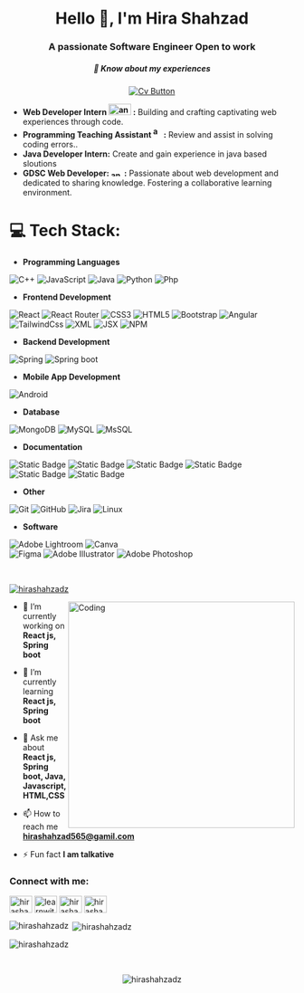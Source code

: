 <h1 align="center">Hello 👋, I'm Hira Shahzad</h1>
<h3 align="center">A passionate Software Engineer Open to work</h3>
<h5 align="center">📄 Know about my experiences</h5>
<p  align="center"><a  href="https://www.canva.com/design/DAFJlWbTfWQ/KH2oKr2HDI2FJ88b1Gz52A/edit?utm_content=DAFJlWbTfWQ&utm_campaign=designshare&utm_medium=link2&utm_source=sharebutton"">
    <img src="https://img.shields.io/badge/-Here%20is%20my%20CV-<COLOR>?style=flat-square&logo=appveyor&logoColor=white" alt="Cv Button">
</a>
</p>

- **Web Developer Intern <img src="https://www.behindev.com/img/logo.png" alt="angular" width="40" height="20"/> :** Building and crafting captivating web experiences through code.
- **Programming Teaching Assistant <img src="https://riphah.edu.pk/wp-content/uploads/2023/07/Group-369.png" alt="angular" width="15" height="20"/> :** Review and assist in solving coding errors..
- **Java Developer  Intern:** Create and gain experience in java based sloutions
- **GDSC Web Developer: <img src="https://seeklogo.com/images/G/google-developers-logo-F8BF3155AC-seeklogo.com.png" alt="angular" width="20" height="10"/> :** Passionate about web development and dedicated to sharing knowledge. Fostering a collaborative learning environment.

# 💻 Tech Stack:

- **Programming Languages**


![C++](https://img.shields.io/badge/c++-%2300599C.svg?style=for-the-badge&logo=c%2B%2B&logoColor=white) 
![JavaScript](https://img.shields.io/badge/javascript-%23323330.svg?style=for-the-badge&logo=javascript&logoColor=%23F7DF1E) 
![Java](https://img.shields.io/badge/Java-ffd351?style=for-the-badge&logo=java&logoColor=green&labelColor=green&color=green)
![Python](https://img.shields.io/badge/python-3670A0?style=for-the-badge&logo=python&logoColor=ffdd54) 
![Php](https://img.shields.io/badge/Php-ffd351?style=for-the-badge&logo=php&logoColor=white&color=purple)

- **Frontend Development**
  
![React](https://img.shields.io/badge/react-%2320232a.svg?style=for-the-badge&logo=react&logoColor=%2361DAFB)
![React Router](https://img.shields.io/badge/React_Router-CA4245?style=for-the-badge&logo=react-router&logoColor=white)
![CSS3](https://img.shields.io/badge/css3-%231572B6.svg?style=for-the-badge&logo=css3&logoColor=white) 
![HTML5](https://img.shields.io/badge/html5-%23E34F26.svg?style=for-the-badge&logo=html5&logoColor=white) 
![Bootstrap](https://img.shields.io/badge/bootstrap-%23563D7C.svg?style=for-the-badge&logo=bootstrap&logoColor=white)
![Angular](https://img.shields.io/badge/Angular-ffd351?style=for-the-badge&logo=angular&logoColor=white&color=red)
![TailwindCss](https://img.shields.io/badge/Tailwind%20Css-ffd351?style=for-the-badge&logo=tailwind&logoColor=white&color=blue)
![XML](https://img.shields.io/badge/XML-ffd351?style=for-the-badge&logo=xml&logoColor=white&color=orange)
![JSX](https://img.shields.io/badge/x-ffd351?style=for-the-badge&logoColor=yellow&label=js&labelColor=yellow&color=purple)
![NPM](https://img.shields.io/badge/NPM-%23000000.svg?style=for-the-badge&logo=npm&logoColor=white)

- **Backend Development**

![Spring](https://img.shields.io/badge/spring-ffd351?style=for-the-badge&logo=spring&logoColor=white&color=green)
![Spring boot](https://img.shields.io/badge/spring-ffd351?style=for-the-badge&logo=springboot&logoColor=white&color=dark%20green)

  
- **Mobile App Development**

![Android](https://img.shields.io/badge/android-%23000000.svg?style=for-the-badge&logo=vercel&logoColor=white)
  
- **Database**

![MongoDB](https://img.shields.io/badge/MongoDB-%234ea94b.svg?style=for-the-badge&logo=mongodb&logoColor=white) 
![MySQL](https://img.shields.io/badge/mysql-ffd351?style=for-the-badge&logo=mysql&logoColor=white&color=blue)
![MsSQL](https://img.shields.io/badge/mssql-ffd351?style=for-the-badge&logo=sql&logoColor=white&color=darkred)

- **Documentation**

![Static Badge](https://img.shields.io/badge/Requirment-ffd351?style=for-the-badge&logo=SoftwareRequirment&logoColor=white&label=Software&color=darkred)
![Static Badge](https://img.shields.io/badge/Documentation-ffd351?style=for-the-badge&logo=SoftwareRequirment&logoColor=white&label=Software&color=blue)
![Static Badge](https://img.shields.io/badge/Documentation-ffd351?style=for-the-badge&logo=SoftwareRequirment&logoColor=white&label=Software%20Testing&color=blue)
![Static Badge](https://img.shields.io/badge/Documentation-ffd351?style=for-the-badge&logo=SoftwareRequirment&logoColor=white&label=Design&color=green)
![Static Badge](https://img.shields.io/badge/Documentation-ffd351?style=for-the-badge&logo=SoftwareRequirment&logoColor=black&label=Testing%20Cases&labelColor=orange&color=black)
![Static Badge](https://img.shields.io/badge/Documentation-ffd351?style=for-the-badge&logo=SoftwareRequirment&logoColor=Red&label=SRS&labelColor=Red&color=pink)

  
- **Other**
  
![Git](https://img.shields.io/badge/Git-ffd351?style=for-the-badge&logo=git&logoColor=white&color=orange)
![GitHub](https://img.shields.io/badge/Github-ffd351?style=for-the-badge&logo=GitHub&logoColor=white&color=black)
![Jira](https://img.shields.io/badge/Jira-ffd351?style=for-the-badge&logo=jira&logoColor=white&color=blue)
![Linux](https://img.shields.io/badge/linux-ffd351?style=for-the-badge&logo=linux&logoColor=black&color=yellow)

 - **Software**

![Adobe Lightroom](https://img.shields.io/badge/Adobe%20Lightroom-31A8FF.svg?style=for-the-badge&logo=Adobe%20Lightroom&logoColor=white)
![Canva](https://img.shields.io/badge/Canva-%2300C4CC.svg?style=for-the-badge&logo=Canva&logoColor=white) 	
![Figma](https://img.shields.io/badge/figma-%23F24E1E.svg?style=for-the-badge&logo=figma&logoColor=white) 
![Adobe Illustrator](https://img.shields.io/badge/adobeillustrator-%23FF9A00.svg?style=for-the-badge&logo=adobeillustrator&logoColor=white) 
![Adobe Photoshop](https://img.shields.io/badge/adobephotoshop-%2331A8FF.svg?style=for-the-badge&logo=adobephotoshop&logoColor=white) 

<br/>

<p align="left"> <a href="https://github.com/ryo-ma/github-profile-trophy"><img src="https://github-profile-trophy.vercel.app/?username=hirashahzadz" alt="hirashahzadz" /></a> </p>
<img align="right" alt="Coding" width="400" src="https://startupbiz.co.zw/wp-content/uploads/2020/08/How-to-become-a-software-developer-in-Zimbabwe-1280x640.jpg"/>

- 🔭 I’m currently working on **React js, Spring boot**

- 🌱 I’m currently learning **React js, Spring boot**

- 💬 Ask me about **React js, Spring boot, Java, Javascript, HTML,CSS**

- 📫 How to reach me **hirashahzad565@gamil.com**

- ⚡ Fun fact **I am talkative**

<h3 align="left">Connect with me:</h3>
<p align="left">
<a href="https://linkedin.com/in/hirashahzadz" target="blank"><img align="center" src="https://raw.githubusercontent.com/rahuldkjain/github-profile-readme-generator/master/src/images/icons/Social/linked-in-alt.svg" alt="hirashahzadz" height="30" width="40" /></a>
<a href="https://www.youtube.com/@learnwith_hs" target="blank"><img align="center" src="https://raw.githubusercontent.com/rahuldkjain/github-profile-readme-generator/master/src/images/icons/Social/youtube.svg" alt="learnwith_h" height="30" width="40" /></a>
<a href="https://codesandbox.io/u/hirashahzad565" target="blank"><img align="center" src="https://raw.githubusercontent.com/rahuldkjain/github-profile-readme-generator/master/src/images/icons/Social/codesandbox.svg" alt="hirashahzad565" height="30" width="40" /></a>
<a href="https://www.leetcode.com/hirashahzad565" target="blank"><img align="center" src="https://raw.githubusercontent.com/rahuldkjain/github-profile-readme-generator/master/src/images/icons/Social/leet-code.svg" alt="hirashahzad565" height="30" width="40" /></a>
</p>

<p><img align="left" src="https://github-readme-stats.vercel.app/api/top-langs?username=hirashahzadz&theme=nightowl&show_icons=true&locale=en&layout=compact" alt="hirashahzadz" /></p>

<p>&nbsp;<img align="center" src="https://github-readme-stats.vercel.app/api?username=hirashahzadz&theme=nightowl&show_icons=true&locale=en" alt="hirashahzadz" /></p>

<p><img align="center" src="https://github-readme-streak-stats.herokuapp.com/?user=hirashahzadz&theme=nightowl&" alt="hirashahzadz" /></p>

<br/>
<p align="center"> <img src="https://komarev.com/ghpvc/?username=hirashahzadz&label=Profile%20views&color=0e75b6&style=flat" alt="hirashahzadz" /> </p>

